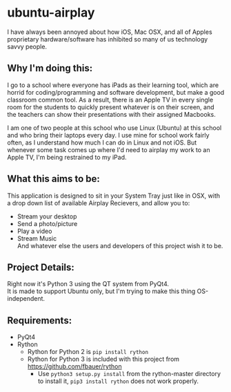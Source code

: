 ubuntu-airplay
===

I have always been annoyed about how iOS, Mac OSX, and all of Apples proprietary hardware/software has inhibited so many of
us technology savvy people.  

Why I'm doing this:
---
I go to a school where everyone has iPads as their learning tool, which are horrid for coding/programming and software
development, but make a good classroom common tool. As a result, there is an Apple TV in every single room for the students to
quickly present whatever is on their screen, and the teachers can show their presentations with their assigned Macbooks.

I am one of two people at this school who use Linux (Ubuntu) at this school and who bring their laptops every day. I use mine
for school work fairly often, as I understand how much I can do in Linux and not iOS. But whenever some task comes up where I'd
need to airplay my work to an Apple TV, I'm being restrained to my iPad.

What this aims to be:
---
This application is designed to sit in your System Tray just like in OSX, with a drop down list of available Airplay Recievers,
and allow you to:
- Stream your desktop
- Send a photo/picture
- Play a video
- Stream Music  
And whatever else the users and developers of this project wish it to be.

Project Details:
---
Right now it's Python 3 using the QT system from PyQt4.  
It is made to support Ubuntu only, but I'm trying to make this thing OS-independent.

Requirements:
---
- PyQt4
- Rython
  - Rython for Python 2 is `pip install rython`
  - Rython for Python 3 is included with this project from https://github.com/fbauer/rython
    - Use `python3 setup.py install` from the rython-master directory to install it, `pip3 install rython` does not work properly.
